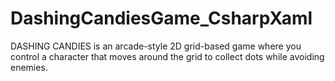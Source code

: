 # DashingCandiesGame_CsharpXaml
DASHING CANDIES is an arcade-style 2D grid-based game where you control a character that moves around the grid to collect dots while avoiding enemies.
